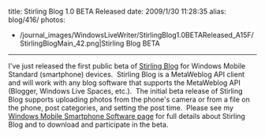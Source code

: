 title: Stirling Blog 1.0 BETA Released
date: 2009/1/30 11:28:35
alias: blog/416/
photos:
- /journal_images/WindowsLiveWriter/StirlingBlog1.0BETAReleased_A15F/StirlingBlogMain_42.png|Stirling Blog BETA
---
I've just released the first public beta of [Stirling Blog](/SmartphoneSoftware.aspx?ID=4) for Windows Mobile Standard (smartphone) devices.  Stirling Blog is a MetaWeblog API client and will work with any blog software that supports the MetaWeblog API (Blogger, Windows Live Spaces, etc.).  The initial beta release of Stirling Blog supports uploading photos from the phone's camera or from a file on the phone, post categories, and setting the post time.  Please see my [Windows Mobile Smartphone Software page](/SmartphoneSoftware.aspx) for full details about Stirling Blog and to download and participate in the beta.